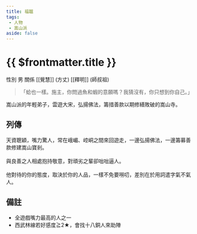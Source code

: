 ```yaml
---
title: 福韞
tags:
 - 人物
 - 嵩山派
aside: false
---
```


# {{ $frontmatter.title }}

<ChTabs position="bottom">
	<ChTab title="福韞">
		<Ch src='/images/characters/special206/normal.png' position='right'/>
		<ChName nameZh='福韞' nameEn='Fu Yun' position='right' />
		<ChTable>
			<ChTr>
				<ChTd isTitle=true>
					性別
				</ChTd>
				<ChTd>
					男
				</ChTd>
			</ChTr>
			<ChTr>
				<ChTd isTitle=true position='center'>
					關係
				</ChTd>
			</ChTr>
			<ChTr>
				<ChTd position='center'>
					[[覺慧]] (方丈)
				</ChTd>
			</ChTr>
			<ChTr>
				<ChTd position='center'>
					[[釋明]] (師叔祖)
				</ChTd>
			</ChTr>
		</ChTable>
	</ChTab>
</ChTabs>

> 「蛤也一樣。施主，你問過魚和蝦的意願嗎？我猜沒有，你只想到你自己。」

嵩山派的年輕弟子，雲遊大宋，弘揚佛法，籌措善款以期修繕敗破的嵩山寺。

## 列傳

<Tabs>
  <Tab title="列傳一">
	天資聰穎，嘴力驚人，常在峨嵋、崆峒之間來回遊走，一邊弘揚佛法，一邊籌募善款修建嵩山寶剎。<br><br>
	與良善之人相處抱持敬意，對頑劣之輩卻咄咄逼人。<br><br>
	他對待的你的態度，取決於你的人品，一樣不免要嘮叨，差別在於用詞遣字氣不氣人。
  </Tab>
</Tabs>

## 備註

- 全遊戲嘴力最高的人之一
- 西武林線若好感度≧2★，會找十八銅人來助陣
